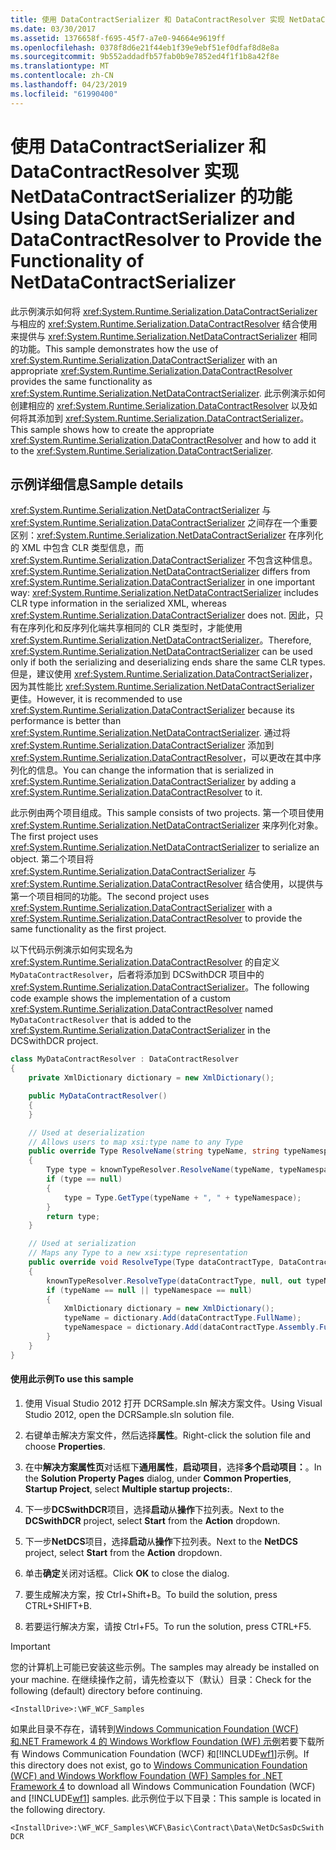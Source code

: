 ```yaml
---
title: 使用 DataContractSerializer 和 DataContractResolver 实现 NetDataContractSerializer 的功能
ms.date: 03/30/2017
ms.assetid: 1376658f-f695-45f7-a7e0-94664e9619ff
ms.openlocfilehash: 0378f8d6e21f44eb1f39e9ebf51ef0dfaf8d8e8a
ms.sourcegitcommit: 9b552addadfb57fab0b9e7852ed4f1f1b8a42f8e
ms.translationtype: MT
ms.contentlocale: zh-CN
ms.lasthandoff: 04/23/2019
ms.locfileid: "61990400"
---
```

# <a name="using-datacontractserializer-and-datacontractresolver-to-provide-the-functionality-of-netdatacontractserializer"></a><span data-ttu-id="bae38-102">使用 DataContractSerializer 和 DataContractResolver 实现 NetDataContractSerializer 的功能</span><span class="sxs-lookup"><span data-stu-id="bae38-102">Using DataContractSerializer and DataContractResolver to Provide the Functionality of NetDataContractSerializer</span></span>
<span data-ttu-id="bae38-103">此示例演示如何将 <xref:System.Runtime.Serialization.DataContractSerializer> 与相应的 <xref:System.Runtime.Serialization.DataContractResolver> 结合使用来提供与 <xref:System.Runtime.Serialization.NetDataContractSerializer> 相同的功能。</span><span class="sxs-lookup"><span data-stu-id="bae38-103">This sample demonstrates how the use of <xref:System.Runtime.Serialization.DataContractSerializer> with an appropriate <xref:System.Runtime.Serialization.DataContractResolver> provides the same functionality as <xref:System.Runtime.Serialization.NetDataContractSerializer>.</span></span> <span data-ttu-id="bae38-104">此示例演示如何创建相应的 <xref:System.Runtime.Serialization.DataContractResolver> 以及如何将其添加到 <xref:System.Runtime.Serialization.DataContractSerializer>。</span><span class="sxs-lookup"><span data-stu-id="bae38-104">This sample shows how to create the appropriate <xref:System.Runtime.Serialization.DataContractResolver> and how to add it to the <xref:System.Runtime.Serialization.DataContractSerializer>.</span></span>

## <a name="sample-details"></a><span data-ttu-id="bae38-105">示例详细信息</span><span class="sxs-lookup"><span data-stu-id="bae38-105">Sample details</span></span>
 <span data-ttu-id="bae38-106"><xref:System.Runtime.Serialization.NetDataContractSerializer> 与 <xref:System.Runtime.Serialization.DataContractSerializer> 之间存在一个重要区别：<xref:System.Runtime.Serialization.NetDataContractSerializer> 在序列化的 XML 中包含 CLR 类型信息，而 <xref:System.Runtime.Serialization.DataContractSerializer> 不包含这种信息。</span><span class="sxs-lookup"><span data-stu-id="bae38-106"><xref:System.Runtime.Serialization.NetDataContractSerializer> differs from <xref:System.Runtime.Serialization.DataContractSerializer> in one important way: <xref:System.Runtime.Serialization.NetDataContractSerializer> includes CLR type information in the serialized XML, whereas <xref:System.Runtime.Serialization.DataContractSerializer> does not.</span></span> <span data-ttu-id="bae38-107">因此，只有在序列化和反序列化端共享相同的 CLR 类型时，才能使用 <xref:System.Runtime.Serialization.NetDataContractSerializer>。</span><span class="sxs-lookup"><span data-stu-id="bae38-107">Therefore, <xref:System.Runtime.Serialization.NetDataContractSerializer> can be used only if both the serializing and deserializing ends share the same CLR types.</span></span> <span data-ttu-id="bae38-108">但是，建议使用 <xref:System.Runtime.Serialization.DataContractSerializer>，因为其性能比 <xref:System.Runtime.Serialization.NetDataContractSerializer> 更佳。</span><span class="sxs-lookup"><span data-stu-id="bae38-108">However, it is recommended to use <xref:System.Runtime.Serialization.DataContractSerializer> because its performance is better than <xref:System.Runtime.Serialization.NetDataContractSerializer>.</span></span> <span data-ttu-id="bae38-109">通过将 <xref:System.Runtime.Serialization.DataContractSerializer> 添加到 <xref:System.Runtime.Serialization.DataContractResolver>，可以更改在其中序列化的信息。</span><span class="sxs-lookup"><span data-stu-id="bae38-109">You can change the information that is serialized in <xref:System.Runtime.Serialization.DataContractSerializer> by adding a <xref:System.Runtime.Serialization.DataContractResolver> to it.</span></span>

 <span data-ttu-id="bae38-110">此示例由两个项目组成。</span><span class="sxs-lookup"><span data-stu-id="bae38-110">This sample consists of two projects.</span></span> <span data-ttu-id="bae38-111">第一个项目使用 <xref:System.Runtime.Serialization.NetDataContractSerializer> 来序列化对象。</span><span class="sxs-lookup"><span data-stu-id="bae38-111">The first project uses <xref:System.Runtime.Serialization.NetDataContractSerializer> to serialize an object.</span></span> <span data-ttu-id="bae38-112">第二个项目将 <xref:System.Runtime.Serialization.DataContractSerializer> 与 <xref:System.Runtime.Serialization.DataContractResolver> 结合使用，以提供与第一个项目相同的功能。</span><span class="sxs-lookup"><span data-stu-id="bae38-112">The second project uses <xref:System.Runtime.Serialization.DataContractSerializer> with a <xref:System.Runtime.Serialization.DataContractResolver> to provide the same functionality as the first project.</span></span>

 <span data-ttu-id="bae38-113">以下代码示例演示如何实现名为 <xref:System.Runtime.Serialization.DataContractResolver> 的自定义 `MyDataContractResolver`，后者将添加到 DCSwithDCR 项目中的  <xref:System.Runtime.Serialization.DataContractSerializer>。</span><span class="sxs-lookup"><span data-stu-id="bae38-113">The following code example shows the implementation of a custom <xref:System.Runtime.Serialization.DataContractResolver> named `MyDataContractResolver` that is added to the <xref:System.Runtime.Serialization.DataContractSerializer> in the DCSwithDCR project.</span></span>

```csharp
class MyDataContractResolver : DataContractResolver
{
    private XmlDictionary dictionary = new XmlDictionary();

    public MyDataContractResolver()
    {
    }

    // Used at deserialization
    // Allows users to map xsi:type name to any Type
    public override Type ResolveName(string typeName, string typeNamespace, DataContractResolver knownTypeResolver)
    {
        Type type = knownTypeResolver.ResolveName(typeName, typeNamespace, null);
        if (type == null)
        {
            type = Type.GetType(typeName + ", " + typeNamespace);
        }
        return type;
    }

    // Used at serialization
    // Maps any Type to a new xsi:type representation
    public override void ResolveType(Type dataContractType, DataContractResolver knownTypeResolver, out XmlDictionaryString typeName, out XmlDictionaryString typeNamespace)
    {
        knownTypeResolver.ResolveType(dataContractType, null, out typeName, out typeNamespace);
        if (typeName == null || typeNamespace == null)
        {
            XmlDictionary dictionary = new XmlDictionary();
            typeName = dictionary.Add(dataContractType.FullName);
            typeNamespace = dictionary.Add(dataContractType.Assembly.FullName);
        }
    }
}
```

#### <a name="to-use-this-sample"></a><span data-ttu-id="bae38-114">使用此示例</span><span class="sxs-lookup"><span data-stu-id="bae38-114">To use this sample</span></span>

1. <span data-ttu-id="bae38-115">使用 Visual Studio 2012 打开 DCRSample.sln 解决方案文件。</span><span class="sxs-lookup"><span data-stu-id="bae38-115">Using Visual Studio 2012, open the DCRSample.sln solution file.</span></span>

2. <span data-ttu-id="bae38-116">右键单击解决方案文件，然后选择**属性**。</span><span class="sxs-lookup"><span data-stu-id="bae38-116">Right-click the solution file and choose **Properties**.</span></span>

3. <span data-ttu-id="bae38-117">在中**解决方案属性页**对话框下**通用属性**，**启动项目**，选择**多个启动项目：**。</span><span class="sxs-lookup"><span data-stu-id="bae38-117">In the **Solution Property Pages** dialog, under **Common Properties**, **Startup Project**, select **Multiple startup projects:**.</span></span>

4. <span data-ttu-id="bae38-118">下一步**DCSwithDCR**项目，选择**启动**从**操作**下拉列表。</span><span class="sxs-lookup"><span data-stu-id="bae38-118">Next to the **DCSwithDCR** project, select **Start** from the **Action** dropdown.</span></span>

5. <span data-ttu-id="bae38-119">下一步**NetDCS**项目，选择**启动**从**操作**下拉列表。</span><span class="sxs-lookup"><span data-stu-id="bae38-119">Next to the **NetDCS** project, select **Start** from the **Action** dropdown.</span></span>

6. <span data-ttu-id="bae38-120">单击**确定**关闭对话框。</span><span class="sxs-lookup"><span data-stu-id="bae38-120">Click **OK** to close the dialog.</span></span>

7. <span data-ttu-id="bae38-121">要生成解决方案，按 Ctrl+Shift+B。</span><span class="sxs-lookup"><span data-stu-id="bae38-121">To build the solution, press CTRL+SHIFT+B.</span></span>

8. <span data-ttu-id="bae38-122">若要运行解决方案，请按 Ctrl+F5。</span><span class="sxs-lookup"><span data-stu-id="bae38-122">To run the solution, press CTRL+F5.</span></span>

> [!IMPORTANT]
>  <span data-ttu-id="bae38-123">您的计算机上可能已安装这些示例。</span><span class="sxs-lookup"><span data-stu-id="bae38-123">The samples may already be installed on your machine.</span></span> <span data-ttu-id="bae38-124">在继续操作之前，请先检查以下（默认）目录：</span><span class="sxs-lookup"><span data-stu-id="bae38-124">Check for the following (default) directory before continuing.</span></span>  
>   
>  `<InstallDrive>:\WF_WCF_Samples`  
>   
>  <span data-ttu-id="bae38-125">如果此目录不存在，请转到[Windows Communication Foundation (WCF) 和.NET Framework 4 的 Windows Workflow Foundation (WF) 示例](https://go.microsoft.com/fwlink/?LinkId=150780)若要下载所有 Windows Communication Foundation (WCF) 和[!INCLUDE[wf1](../../../../includes/wf1-md.md)]示例。</span><span class="sxs-lookup"><span data-stu-id="bae38-125">If this directory does not exist, go to [Windows Communication Foundation (WCF) and Windows Workflow Foundation (WF) Samples for .NET Framework 4](https://go.microsoft.com/fwlink/?LinkId=150780) to download all Windows Communication Foundation (WCF) and [!INCLUDE[wf1](../../../../includes/wf1-md.md)] samples.</span></span> <span data-ttu-id="bae38-126">此示例位于以下目录：</span><span class="sxs-lookup"><span data-stu-id="bae38-126">This sample is located in the following directory.</span></span>  
>   
>  `<InstallDrive>:\WF_WCF_Samples\WCF\Basic\Contract\Data\NetDcSasDcSwithDCR`  
